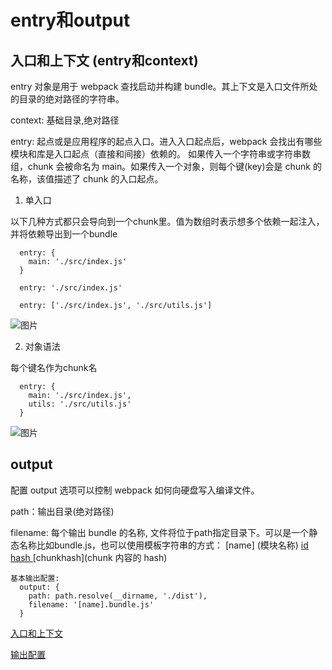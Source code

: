 # entry和output

## 入口和上下文 (entry和context)
entry 对象是用于 webpack 查找启动并构建 bundle。其上下文是入口文件所处的目录的绝对路径的字符串。

context: 基础目录,绝对路径

entry: 起点或是应用程序的起点入口。进入入口起点后，webpack 会找出有哪些模块和库是入口起点（直接和间接）依赖的。 如果传入一个字符串或字符串数组，chunk 会被命名为 main。如果传入一个对象，则每个键(key)会是 chunk 的名称，该值描述了 chunk 的入口起点。

1. 单入口

以下几种方式都只会导向到一个chunk里。值为数组时表示想多个依赖一起注入，并将依赖导出到一个bundle
```
  entry: {
    main: './src/index.js'
  }

  entry: './src/index.js'

  entry: ['./src/index.js', './src/utils.js']

```
![图片](https://github.com/Amanda5293/webpack/blob/master/2.entry%E5%92%8Coutput/imgs/single-entry.PNG)

2. 对象语法

每个键名作为chunk名
```
  entry: {
    main: './src/index.js',
    utils: './src/utils.js'
  }

```
![图片](https://github.com/Amanda5293/webpack/blob/master/2.entry%E5%92%8Coutput/imgs/obj-entry.PNG)

## output

配置 output 选项可以控制 webpack 如何向硬盘写入编译文件。

path：输出目录(绝对路径)

filename: 每个输出 bundle 的名称, 文件将位于path指定目录下。可以是一个静态名称比如bundle.js，也可以使用模板字符串的方式： [name] (模块名称) [ id ](模块标识符) [ hash ](模块标识符的hash) [chunkhash](chunk 内容的 hash)
```
基本输出配置:
  output: {
    path: path.resolve(__dirname, './dist'),
    filename: '[name].bundle.js'
  }
```

[入口和上下文](https://www.webpackjs.com/configuration/entry-context/)

[输出配置](https://www.webpackjs.com/configuration/output/)
